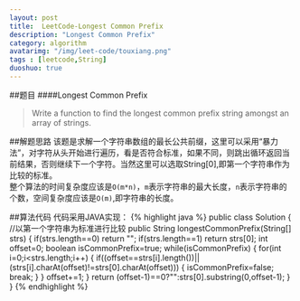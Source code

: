 ```yaml
---
layout: post
title:  LeetCode-Longest Common Prefix
description: "Longest Common Prefix"
category: algorithm
avatarimg: "/img/leet-code/touxiang.png"
tags : [leetcode,String]
duoshuo: true
---
```

##题目
####Longest Common Prefix

>Write a function to find the longest common prefix string amongst an array of strings.

<!-- more -->

##解题思路
该题是求解一个字符串数组的最长公共前缀，这里可以采用“暴力法”，对字符从头开始进行遍历，看是否符合标准，如果不同，则跳出循环返回当前结果，否则继续下一个字符。当然这里可以选取String[0],即第一个字符串作为比较的标准。  
整个算法的时间复杂度应该是`O(m*n)`，`m`表示字符串的最大长度，`n`表示字符串的个数，空间复杂度应该是`O(m)`,即字符串的长度。

##算法代码
代码采用JAVA实现：
{% highlight java %}
public class Solution {
	//以第一个字符串为标准进行比较
    public String longestCommonPrefix(String[] strs) {
        if(strs.length==0) return "";
        if(strs.length==1) return strs[0];
        int offset=0;
        boolean isCommonPrefix=true;
        while(isCommonPrefix)
        {
        	for(int i=0;i<strs.length;i++)
        	{
        		if((offset==strs[i].length())||(strs[i].charAt(offset)!=strs[0].charAt(offset)))
        		{
        			isCommonPrefix=false;
        			break;
        		}
        	}
        	offset+=1;
        }
        return (offset-1)==0?"":strs[0].substring(0,offset-1);
    }
}
{% endhighlight %}

